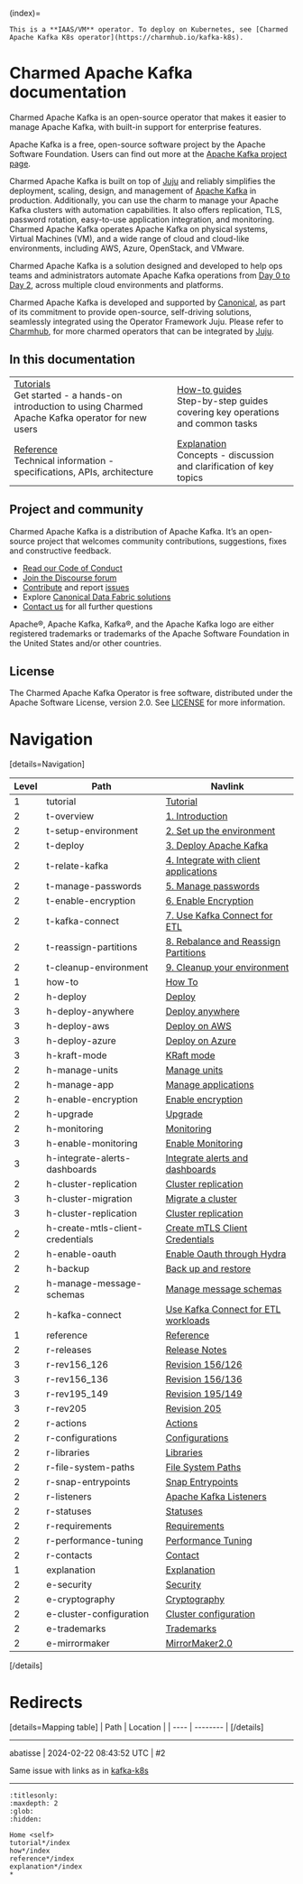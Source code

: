 (index)=

```{note}
This is a **IAAS/VM** operator. To deploy on Kubernetes, see [Charmed Apache Kafka K8s operator](https://charmhub.io/kafka-k8s).
```

# Charmed Apache Kafka documentation

Charmed Apache Kafka is an open-source operator that makes it easier to manage Apache Kafka, with built-in support for enterprise features. 

Apache Kafka is a free, open-source software project by the Apache Software Foundation. Users can find out more at the [Apache Kafka project page](https://kafka.apache.org).

Charmed Apache Kafka is built on top of [Juju](https://juju.is/) and reliably simplifies the deployment, scaling, design, and management of [Apache Kafka](https://kafka.apache.org/) in production. Additionally, you can use the charm to manage your Apache Kafka clusters with automation capabilities. It also offers replication, TLS, password rotation, easy-to-use application integration, and monitoring.
Charmed Apache Kafka operates Apache Kafka on physical systems, Virtual Machines (VM), and a wide range of cloud and cloud-like environments, including AWS, Azure, OpenStack, and VMware. 

Charmed Apache Kafka is a solution designed and developed to help ops teams and 
administrators automate Apache Kafka operations from [Day 0 to Day 2](https://codilime.com/blog/day-0-day-1-day-2-the-software-lifecycle-in-the-cloud-age/), across multiple cloud environments and platforms.

Charmed Apache Kafka is developed and supported by [Canonical](https://canonical.com/), as part of its commitment to 
provide open-source, self-driving solutions, seamlessly integrated using the Operator Framework Juju. Please 
refer to [Charmhub](https://charmhub.io/), for more charmed operators that can be integrated by [Juju](https://juju.is/).

## In this documentation

| | |
|--|--|
|  [Tutorials](/tutorial/1-introduction)</br>  Get started - a hands-on introduction to using Charmed Apache Kafka operator for new users </br> |  [How-to guides](/how-to/manage-units) </br> Step-by-step guides covering key operations and common tasks |
| [Reference](/reference/file-system-paths) </br> Technical information - specifications, APIs, architecture | [Explanation](/explanation/security) </br> Concepts - discussion and clarification of key topics  |

## Project and community

Charmed Apache Kafka is a distribution of Apache Kafka. It’s an open-source project that welcomes community contributions, suggestions, fixes and constructive feedback.

- [Read our Code of Conduct](https://ubuntu.com/community/code-of-conduct)
- [Join the Discourse forum](https://discourse.charmhub.io/tag/kafka)
- [Contribute](https://github.com/canonical/kafka-operator/blob/main/CONTRIBUTING.md) and report [issues](https://github.com/canonical/kafka-operator/issues/new)
- Explore [Canonical Data Fabric solutions](https://canonical.com/data)
- [Contact us]([/t/13107) for all further questions

Apache®, Apache Kafka, Kafka®, and the Apache Kafka logo are either registered trademarks or trademarks of the Apache Software Foundation in the United States and/or other countries.

## License

The Charmed Apache Kafka Operator is free software, distributed under the Apache Software License, version 2.0. See [LICENSE](https://github.com/canonical/kafka-operator/blob/main/LICENSE) for more information.

# Navigation

[details=Navigation]

|Level | Path | Navlink|
|--- | --- | ---|
|1 | tutorial | [Tutorial]()|
|2 | t-overview | [1. Introduction](/tutorial/1-introduction)|
|2 | t-setup-environment | [2. Set up the environment](/tutorial/2-set-up-the-environment)|
|2 | t-deploy | [3. Deploy Apache Kafka](/tutorial/3-deploy-apache-kafka)|
|2 | t-relate-kafka | [4. Integrate with client applications](/tutorial/4-integrate-with-client-applications)|
|2 | t-manage-passwords | [5. Manage passwords](/tutorial/5-manage-passwords)|
|2 | t-enable-encryption | [6. Enable Encryption](/tutorial/6-enable-encryption)|
|2 | t-kafka-connect | [7. Use Kafka Connect for ETL]( /t/charmed-apache-kafka-documentation-tutorial-using-kafka-connect-for-etl/17862)|
|2 | t-reassign-partitions | [8. Rebalance and Reassign Partitions](/tutorial/8-rebalance-and-reassign-partitions)|
|2 | t-cleanup-environment | [9. Cleanup your environment](/tutorial/9-cleanup-your-environment)|
|1 | how-to | [How To]() |
|2 | h-deploy | [Deploy]() |
|3 | h-deploy-anywhere| [Deploy anywhere](/how-to/deploy/deploy-anywhere)|
|3 | h-deploy-aws | [Deploy on AWS](/how-to/deploy/deploy-on-aws)|
|3 | h-deploy-azure | [Deploy on Azure](/how-to/deploy/deploy-on-azure)|
|3 | h-kraft-mode | [KRaft mode](https://discourse.charmhub.io/t/15976)|
|2 | h-manage-units | [Manage units](/how-to/manage-units)|
|2 | h-manage-app | [Manage applications](/how-to/manage-applications)|
|2 | h-enable-encryption | [Enable encryption](/how-to/enable-encryption)|
|2 | h-upgrade | [Upgrade](/how-to/upgrade)|
|2 | h-monitoring | [Monitoring]()|
|3 | h-enable-monitoring | [Enable Monitoring](/how-to/monitoring/enable-monitoring)|
|3 | h-integrate-alerts-dashboards | [Integrate alerts and dashboards](/how-to/monitoring/integrate-alerts-and-dashboards)|
|2 | h-cluster-replication | [Cluster replication]()|
|3 | h-cluster-migration | [Migrate a cluster](/how-to/cluster-replication/migrate-a-cluster)|
|3 | h-cluster-replication | [Cluster replication](/how-to/cluster-replication/cluster-replication)|
|2 | h-create-mtls-client-credentials | [Create mTLS Client Credentials](/how-to/create-mtls-client-credentials)|
|2 | h-enable-oauth | [Enable Oauth through Hydra](/how-to/enable-oauth-through-hydra)|
|2 | h-backup | [Back up and restore](/how-to/back-up-and-restore)|
|2 | h-manage-message-schemas | [Manage message schemas](/how-to/manage-message-schemas)|
|2 | h-kafka-connect | [Use Kafka Connect for ETL workloads](/how-to/use-kafka-connect-for-etl-workloads)|
|1 | reference | [Reference]()|
|2 | r-releases | [Release Notes]()|
|3 | r-rev156_126 | [Revision 156/126](/)|python3 -m doh -i discourse.charmhub.io -t 10288 --generate_h1
|3 | r-rev156_136 | [Revision 156/136](/)|
|3 | r-rev195_149 | [Revision 195/149](/)|
|3 | r-rev205 | [Revision 205](/)|
|2 | r-actions | [Actions](https://charmhub.io/kafka/actions?channel=3/stable)|
|2 | r-configurations | [Configurations](https://charmhub.io/kafka/configure?channel=3/stable)|
|2 | r-libraries | [Libraries](https://charmhub.io/kafka/libraries/kafka_libs?channel=3/stable)|
|2 | r-file-system-paths | [File System Paths](/reference/file-system-paths)|
|2 | r-snap-entrypoints | [Snap Entrypoints](/reference/snap-entrypoints)|
|2 | r-listeners | [Apache Kafka Listeners](/reference/apache-kafka-listeners)|
|2 | r-statuses | [Statuses](/reference/statuses)|
|2 | r-requirements | [Requirements](/reference/requirements)|
|2 | r-performance-tuning | [Performance Tuning](/reference/performance-tuning)|
|2 | r-contacts | [Contact](/reference/contact)|
|1 | explanation | [Explanation]()|
|2 | e-security | [Security](/explanation/security)|
|2 | e-cryptography | [Cryptography](/explanation/cryptography)|
|2 | e-cluster-configuration | [Cluster configuration](/explanation/cluster-configuration)|
|2 | e-trademarks | [Trademarks](/explanation/trademarks)|
|2 | e-mirrormaker | [MirrorMaker2.0](/)|

[/details]

# Redirects

[details=Mapping table]
| Path | Location |
| ---- | -------- |
[/details]

-------------------------

abatisse | 2024-02-22 08:43:52 UTC | #2

Same issue with links as in [kafka-k8s](https://discourse.charmhub.io/t/charmed-kafka-k8s-documentation/10296/4?u=abatisse)

-------------------------


```{toctree}
:titlesonly:
:maxdepth: 2
:glob:
:hidden:

Home <self>
tutorial*/index
how*/index
reference*/index
explanation*/index
*
